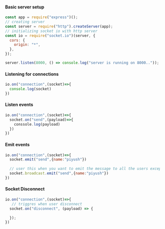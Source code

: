 
#### Basic server setup

```javascript
const app = require("express")();
// creating server
const server = require("http").createServer(app);
// initializing socket io with http server
const io = require("socket.io")(server, {
  cors: {
    origin: "*",
  },
});

server.listen(8000, () => console.log("server is running on 8000.."));
```

#### Listening for connections

```javascript
io.on("connection",(socket)=>{
  console.log(socket)
})
```

#### Listen events

```javascript
io.on("connection",(socket)=>{
  socket.on("send",(payload)=>{
    conssole.log(payload)
  })
})
```

#### Emit events

```javascript
io.on("connection",(socket)=>{
  socket.emit("send",{name:"piyush"})
  
  // user this when you want to emit the message to all the users except you
  socket.broadcast.emit("send",{name:"piyush"})
})
```

#### Socket Disconnect

```javascript
io.on("connection",(socket)=>{
   // triggres when user disconnect
  socket.on("disconnect", (payload) => {
   
  });
})
```